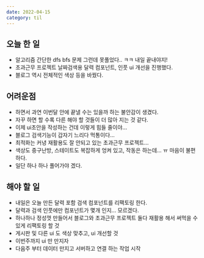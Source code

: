 ```yaml
---
date: 2022-04-15
category: til
---
```


## 오늘 한 일

- 알고리즘 간단한 dfs bfs 문제 그런데 못풀었다.. ㅋㅋ 내일 끝내야지!
- 초과근무 프로젝트 날짜검색용 달력 컴포넌트, 인풋 ui 개선을 진행했다.
- 블로그 역시 전체적인 색상 등을 바꿨다.

## 어려운점

- 하면서 과연 이번달 안에 끝낼 수는 있을까 하는 불안감이 생겼다.
- 자꾸 하면 할 수록 다른 해야 할 것들이 더 많아 지는 것 같다.
- 이제 ui초안을 작성하는 건데 이렇게 힘들 줄이야...
- 블로그 검색기능이 갑자기 느리다 먹통이다...
- 최적화는 커녕 재활용도 잘 안되고 있는 초과근무 프로젝트...
- 색상도 중구난방, 스테이트도 복잡하게 엉켜 있고, 작동은 하는데... ㅠ 마음이 불편하다.
- 일단 하나 하나 풀어가야 겠다.

## 해야 할 일

- 내일은 오늘 만든 달력 포함 검색 컴포넌트를 리팩토링 한다.
- 달력과 검색 인풋에만 컴포넌트가 몇개 인지... 모르겠다.
- 하나하나 정성껏 만들어서 블로그와 초과근무 프로젝트 둘다 재활용 해서 써먹을 수 있게 리팩토링 할 것
- 게시판 및 다른 ui 도 색상 맞추고, ui 개선할 것
- 이번주까지 ui 만 만지자
- 다음주 부터 데이터 만지고 서버하고 연결 하는 작업 시작
